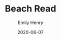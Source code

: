 ---
title: "Beach Read"
book: beach-read
author: Emily Henry
kindle: false
date: 2020-06-07
tags: posts
genres: contemporary romance
review: Rival author challenge each other to try the other's genre to get past writer's block. Angst and love ensue.
---